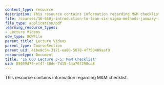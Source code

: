 ```yaml
---
content_type: resource
description: This resource contains information regarding M&M checklist.
file: /courses/16-660j-introduction-to-lean-six-sigma-methods-january-iap-2012/85699d79ef4f30de7d1564a70f298ca8_MIT16_660JIAP12_3-5MMChe.pdf
file_type: application/pdf
learning_resource_types:
- Lecture Videos
ocw_type: OCWFile
parent_title: Lecture Videos
parent_type: CourseSection
parent_uid: 41be8c54-3171-ea80-5878-4f750489aaf0
resourcetype: Document
title: '16.660 Lecture 3-5: M&M Checklist'
uid: 85699d79-ef4f-30de-7d15-64a70f298ca8
---
```

This resource contains information regarding M&M checklist.

